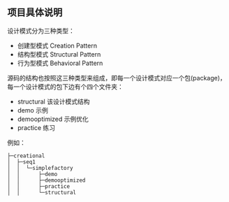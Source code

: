 ## 项目具体说明

设计模式分为三种类型：
* 创建型模式 Creation Pattern
* 结构型模式 Structural Pattern
* 行为型模式 Behavioral Pattern

源码的结构也按照这三种类型来组成，即每一个设计模式对应一个包(package)，每一个设计模式的包下边有个四个文件夹：
* structural 该设计模式结构
* demo 示例
* demooptimized 示例优化
* practice 练习

例如：
```
├─creational
│  ├─seq1
│  │  └─simplefactory
│  │      ├─demo
│  │      ├─demooptimized
│  │      ├─practice
│  │      └─structural
```

